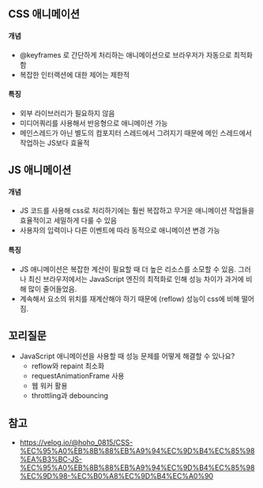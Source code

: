 ## CSS 애니메이션

#### 개념

- @keyframes 로 간단하게 처리하는 애니메이션으로 브라우저가 자동으로 최적화함
- 복잡한 인터랙션에 대한 제어는 제한적

#### 특징

- 외부 라이브러리가 필요하지 않음
- 미디어쿼리를 사용해서 반응형으로 애니메이션 가능
- 메인스레드가 아닌 별도의 컴포지터 스레드에서 그려지기 때문에 메인 스레드에서 작업하는 JS보다 효율적

## JS 애니메이션

#### 개념

- JS 코드를 사용해 css로 처리하기에는 훨씬 복잡하고 무거운 애니메이션 작업들을 효율적이고 세밀하게 다룰 수 있음
- 사용자의 입력이나 다른 이벤트에 따라 동적으로 애니메이션 변경 가능

#### 특징

- JS 애니메이션은 복잡한 계산이 필요할 때 더 높은 리소스를 소모할 수 있음. 그러나 최신 브라우저에서는 JavaScript 엔진의 최적화로 인해 성능 차이가 과거에 비해 많이 줄어들었음.
- 계속해서 요소의 위치를 재계산해야 하기 때문에 (reflow) 성능이 css에 비해 떨어짐.

## 꼬리질문

- JavaScript 애니메이션을 사용할 때 성능 문제를 어떻게 해결할 수 있나요?
  - reflow와 repaint 최소화
  - requestAnimationFrame 사용
  - 웹 워커 활용
  - throttling과 debouncing

## 참고

- https://velog.io/@hoho_0815/CSS-%EC%95%A0%EB%8B%88%EB%A9%94%EC%9D%B4%EC%85%98%EA%B3%BC-JS-%EC%95%A0%EB%8B%88%EB%A9%94%EC%9D%B4%EC%85%98%EC%9D%98-%EC%B0%A8%EC%9D%B4%EC%A0%90

